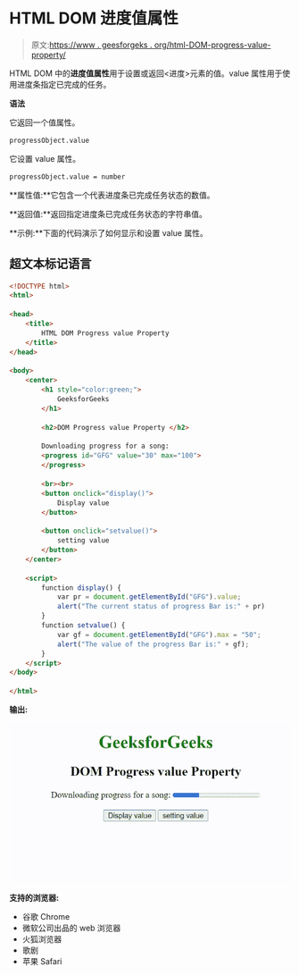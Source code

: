 # HTML DOM 进度值属性

> 原文:[https://www . geesforgeks . org/html-DOM-progress-value-property/](https://www.geeksforgeeks.org/html-dom-progress-value-property/)

HTML DOM 中的**进度值属性**用于设置或返回<进度>元素的值。value 属性用于使用进度条指定已完成的任务。

**语法**

它返回一个值属性。

```html
progressObject.value
```

它设置 value 属性。

```html
progressObject.value = number
```

**属性值:**它包含一个代表进度条已完成任务状态的数值。

**返回值:**返回指定进度条已完成任务状态的字符串值。

**示例:**下面的代码演示了如何显示和设置 value 属性。

## 超文本标记语言

```html
<!DOCTYPE html>
<html>

<head>
    <title>
        HTML DOM Progress value Property
    </title>
</head>

<body>
    <center>
        <h1 style="color:green;">
            GeeksforGeeks
        </h1>

        <h2>DOM Progress value Property </h2>

        Downloading progress for a song:
        <progress id="GFG" value="30" max="100">
        </progress>

        <br><br>
        <button onclick="display()">
            Display value
        </button>

        <button onclick="setvalue()">
            setting value
        </button>
    </center>

    <script>
        function display() {
            var pr = document.getElementById("GFG").value;
            alert("The current status of progress Bar is:" + pr)
        }
        function setvalue() {
            var gf = document.getElementById("GFG").max = "50";
            alert("The value of the progress Bar is:" + gf);
        }
    </script>
</body>

</html>
```

**输出:**

![](img/ab5647d6a3e3508fc8b56d620a4060b6.png)

**支持的浏览器:**

*   谷歌 Chrome
*   微软公司出品的 web 浏览器
*   火狐浏览器
*   歌剧
*   苹果 Safari